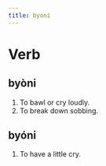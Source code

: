 ```yaml
---
title: byoni
---
```


# Verb

## byòni

1. To bawl or cry loudly.
2. To break down sobbing.

## byóni

1. To have a little cry.
